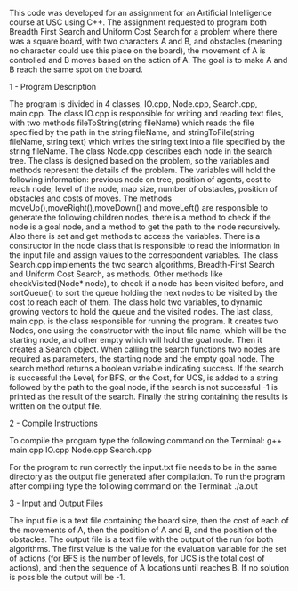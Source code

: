 This code was developed for an assignment for an Artificial Intelligence course at USC using C++. The assignment requested to program both Breadth First Search and Uniform Cost Search for a problem where there was a square board, with two characters A and B, and obstacles (meaning no character could use this place on the board), the movement of A is controlled and B moves based on the action of A. The goal is to make A and B reach the same spot on the board.

1 - Program Description

The program is divided in 4 classes, IO.cpp, Node.cpp, Search.cpp, main.cpp.
The class IO.cpp is responsible for writing and reading text files, with two methods fileToString(string fileName) which reads the file specified by the path in the string fileName, and stringToFile(string fileName, string text) which writes the string text into a file specified by the string fileName.
The class Node.cpp describes each node in the search tree. The class is designed based on the problem, so the variables and methods represent the details of the problem. The variables will hold the following information: previous node on tree, position of agents, cost to reach node, level of the node, map size, number of obstacles, position of obstacles and costs of moves. The methods moveUp(),moveRight(),moveDown() and moveLeft() are responsible to generate the following children nodes, there is a method to check if the node is a goal node, and a method to get the path to the node recursively. Also there is set and get methods to access the variables. There is a constructor in the node class that is responsible to read the information in the input file and assign values to the correspondent variables.
The class Search.cpp implements the two search algorithms, Breadth-First Search and Uniform Cost Search, as methods. Other methods like checkVisited(Node* node), to check if a node has been visited before, and sortQueue() to sort the queue holding the next nodes to be visited by the cost to reach each of them. The class hold two variables, to dynamic growing vectors to hold the queue and the visited nodes.
The last class, main.cpp, is the class responsible for running the program. It creates two Nodes, one using the constructor with the input file name, which will be the starting node, and other empty which will hold the goal node. Then it creates a Search object. When calling the search functions two nodes are required as parameters, the starting node and the empty goal node. The search method returns a boolean variable indicating success. If the search is successful the Level, for BFS, or the Cost, for UCS, is added to a string followed by the path to the goal node, if the search is not successful -1 is printed as the result of the search. Finally the string containing the results is written on the output file.

2 - Compile Instructions

To compile the program type the following command on the Terminal: g++ main.cpp IO.cpp Node.cpp Search.cpp

For the program to run correctly the input.txt file needs to be in the same directory as the output file generated after compilation.
To run the program after compiling type the following command on the Terminal: ./a.out

3 - Input and Output Files

The input file is a text file containing the board size, then the cost of each of the movements of A, then the position of A and B, and the position of the obstacles. The output file is a text file with the output of the run for both algorithms. The first value is the value for the evaluation variable for the set of actions (for BFS is the number of levels, for UCS is the total cost of actions), and then the sequence of A locations until reaches B. If no solution is possible the output will be -1.